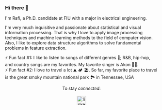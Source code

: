 ### Hi there 👋

<!--
**rahme007/rahme007** is a ✨ _special_ ✨ repository because its `README.md` (this file) appears on your GitHub profile.

Here are some ideas to get you started:

- 🔭 I’m currently working on ...
- 🌱 I’m currently learning ...
- 👯 I’m looking to collaborate on ...
- 🤔 I’m looking for help with ...
- 💬 Ask me about ...
- 📫 How to reach me: ...
- 😄 Pronouns: ...
- ⚡ Fun fact: ...
-->
I'm Rafi, a Ph.D. candidate at FIU with a major in electrical engineering. 

I'm very much inquisitive and passionate about statistical and visual information processing. That is why I love to apply image processing techniques and machine learning methods to the field of computer vision. Also, I like to explore data structure algorithms to solve fundamental problems in feature extraction. 

⚡ Fun fact #1: I like to listen to songs of different genres :musical_note:; R&B, hip-hop, and country songs are my favorites. My favorite singer is Akon :man_singer:. <br>
⚡ Fun fact #2: I love to travel a lot :mountain: :camping: :beach_umbrella:. So far, my favorite place to travel is the great smoky mountain national park :national_park: in Tennessee, USA
<p align="center">
    To stay <em>connected</em>: 
  <br><br>
  <a href="https://www.linkedin.com/in/rafi-ahmed-680b6980/" rel="nofollow noreferrer">
    <img src="https://i.stack.imgur.com/gVE0j.png" width="30" height="30" alt="linkedin">
  </a> 
  
</p>
